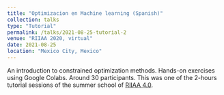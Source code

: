 ```yaml
---
title: "Optimizacion en Machine learning (Spanish)"
collection: talks
type: "Tutorial"
permalink: /talks/2021-08-25-tutorial-2
venue: "RIIAA 2020, virtual"
date: 2021-08-25
location: "Mexico City, Mexico"
---
```


An introduction to constrained optimization methods. Hands-on exercises using Google Colabs. Around 30 participants. This was one of the 2-hours tutorial sessions of the summer school of [RIIAA 4.0](https://www.riiaa.org/past-events).

